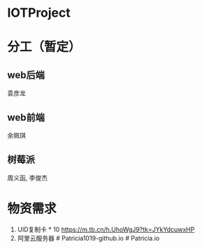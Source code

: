 # IOTProject

# 分工（暂定）
## web后端
袁彦龙
## web前端
余珮琪
## 树莓派
周义函, 李俊杰

# 物资需求
1. UID复制卡 * 10 https://m.tb.cn/h.UhoWgJ9?tk=JYkYdcuwxHP
2. 阿里云服务器
#   P a t r i c i a 1 0 1 9 - g i t h u b . i o  
 #   P a t r i c i a . i o  
 